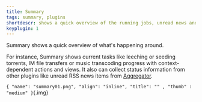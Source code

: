 ```yaml
---
title: Summary
tags: summary, plugins
shortdescr: shows a quick overview of the running jobs, unread news and the likes
keyplugin: 1
---
```


Summary shows a quick overview of what's happening around.

For instance, Summary shows current
tasks like leeching or seeding torrents, IM file transfers or music
transcoding progress with context-dependent actions and views. It also
can collect status information from other plugins like unread RSS news
items from [Aggregator](/plugins-aggregator).

`{ "name": "summary01.png", "align": "inline", "title": "" , "thumb" : "medium" }`{.img}
